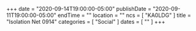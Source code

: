 +++
date = "2020-09-14T19:00:00-05:00"
publishDate = "2020-09-11T19:00:00-05:00"
endTime = ""
location = ""
ncs = [ "KA0LDG" ]
title = "Isolation Net 0914"
categories = [ "Social" ]
dates = [ "" ]
+++
